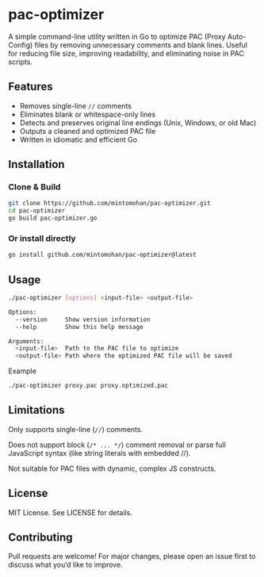 # pac-optimizer

A simple command-line utility written in Go to optimize PAC (Proxy Auto-Config) files by removing unnecessary comments and blank lines. Useful for reducing file size, improving readability, and eliminating noise in PAC scripts.

## Features

- Removes single-line `//` comments
- Eliminates blank or whitespace-only lines
- Detects and preserves original line endings (Unix, Windows, or old Mac)
- Outputs a cleaned and optimized PAC file
- Written in idiomatic and efficient Go


## Installation

### Clone & Build

```bash
git clone https://github.com/mintomohan/pac-optimizer.git
cd pac-optimizer
go build pac-optimizer.go
```

### Or install directly

```bash
go install github.com/mintomohan/pac-optimizer@latest
```

## Usage
```bash
./pac-optimizer [options] <input-file> <output-file>

Options:
  --version     Show version information
  --help        Show this help message

Arguments:
  <input-file>  Path to the PAC file to optimize
  <output-file> Path where the optimized PAC file will be saved
```

Example
```bash
./pac-optimizer proxy.pac proxy.optimized.pac
```

## Limitations
Only supports single-line (```//```) comments.

Does not support block (```/* ... */```) comment removal or parse full JavaScript syntax (like string literals with embedded //).

Not suitable for PAC files with dynamic, complex JS constructs.


## License
MIT License. See LICENSE for details.


## Contributing
Pull requests are welcome! For major changes, please open an issue first to discuss what you’d like to improve.

